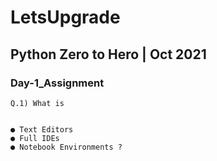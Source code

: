 # LetsUpgrade

## Python Zero to Hero | Oct 2021

### Day-1_Assignment

```
Q.1) What is 


● Text Editors
● Full IDEs
● Notebook Environments ?
```
